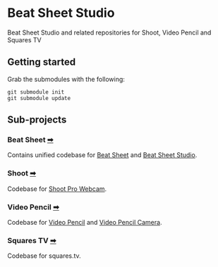 # Beat Sheet Studio
Beat Sheet Studio and related repositories for Shoot, Video Pencil and Squares TV

## Getting started
Grab the submodules with the following:
```
git submodule init
git submodule update
```

## Sub-projects
### Beat Sheet [➡](BeatSheet)
Contains unified codebase for [Beat Sheet](https://squares.tv/beatsheet) and [Beat Sheet Studio](https://beatsheet.studio). 

### Shoot [➡](Shoot)
Codebase for [Shoot Pro Webcam](https://shootpro.app).

### Video Pencil [➡](VideoPencil)
Codebase for [Video Pencil](https://squares.tv/videopencil) and [Video Pencil Camera](https://squares.tv/videopencilcamera).

### Squares TV [➡](SquaresTV)
Codebase for squares.tv.
